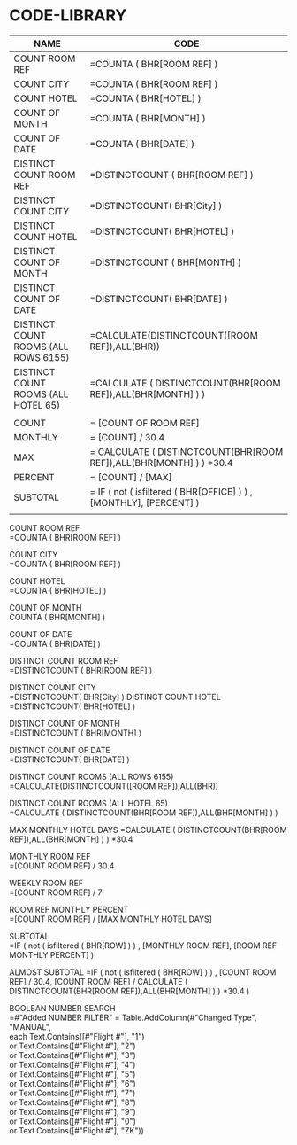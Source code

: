 # CODE-LIBRARY

|	NAME	|  	CODE	| 
|	-------------	|	-------------	|
|	COUNT ROOM REF	|	 =COUNTA ( BHR[ROOM REF] ) 	|
|	COUNT CITY	|	 =COUNTA ( BHR[ROOM REF] )	|
|	COUNT HOTEL	|	 =COUNTA ( BHR[HOTEL] ) 	|
|	COUNT OF MONTH	|	 =COUNTA ( BHR[MONTH] ) 	|
|	COUNT OF DATE	|	 =COUNTA ( BHR[DATE] ) 	|
|	DISTINCT COUNT ROOM REF	|	 =DISTINCTCOUNT ( BHR[ROOM REF] )	|
|	DISTINCT COUNT CITY	|	 =DISTINCTCOUNT( BHR[City] ) 	|
|	DISTINCT COUNT HOTEL	|	 =DISTINCTCOUNT( BHR[HOTEL] )	|
|	DISTINCT COUNT OF MONTH	|	 =DISTINCTCOUNT ( BHR[MONTH] )	|
|	DISTINCT COUNT OF DATE	|	 =DISTINCTCOUNT( BHR[DATE] )	|
|	DISTINCT COUNT ROOMS (ALL ROWS 6155)	|	 =CALCULATE(DISTINCTCOUNT([ROOM REF]),ALL(BHR))	|
|	DISTINCT COUNT ROOMS (ALL HOTEL 65)	|	 =CALCULATE ( DISTINCTCOUNT(BHR[ROOM REF]),ALL(BHR[MONTH] ) )	|
|		|		|
|	COUNT	|	 = [COUNT OF ROOM REF]	|
|	MONTHLY	|	 = [COUNT] / 30.4	|
|	MAX	|	 = CALCULATE ( DISTINCTCOUNT(BHR[ROOM REF]),ALL(BHR[MONTH] ) ) *30.4	|
|	PERCENT	|	 = [COUNT] / [MAX]	|
|	SUBTOTAL	|	 = IF ( not ( isfiltered ( BHR[OFFICE] ) ) , [MONTHLY], [PERCENT] ) 	|
|		|		|



COUNT ROOM REF        	 
=COUNTA ( BHR[ROOM REF] ) 

COUNT CITY	 
=COUNTA ( BHR[ROOM REF] )

COUNT HOTEL	 
=COUNTA ( BHR[HOTEL] ) 

COUNT OF MONTH	 
COUNTA ( BHR[MONTH] ) 

COUNT OF DATE	 
=COUNTA ( BHR[DATE] ) 

DISTINCT COUNT ROOM REF	 
=DISTINCTCOUNT ( BHR[ROOM REF] )

DISTINCT COUNT CITY	 
=DISTINCTCOUNT( BHR[City] 
) 
DISTINCT COUNT HOTEL	 
=DISTINCTCOUNT( BHR[HOTEL] )

DISTINCT COUNT OF MONTH	 
=DISTINCTCOUNT ( BHR[MONTH] )

DISTINCT COUNT OF DATE	 
=DISTINCTCOUNT( BHR[DATE] )

DISTINCT COUNT ROOMS (ALL ROWS 6155)	 
=CALCULATE(DISTINCTCOUNT([ROOM REF]),ALL(BHR))

DISTINCT COUNT ROOMS (ALL HOTEL 65)	 
=CALCULATE ( DISTINCTCOUNT(BHR[ROOM REF]),ALL(BHR[MONTH] ) )

MAX MONTHLY HOTEL DAYS
=CALCULATE ( DISTINCTCOUNT(BHR[ROOM REF]),ALL(BHR[MONTH] ) ) *30.4

MONTHLY ROOM REF	 
=[COUNT ROOM REF] / 30.4

WEEKLY ROOM REF	 
=[COUNT ROOM REF] / 7

ROOM REF MONTHLY PERCENT	 
=[COUNT ROOM REF] / [MAX MONTHLY HOTEL DAYS]

SUBTOTAL	 
=IF ( not ( isfiltered ( BHR[ROW] ) ) , [MONTHLY ROOM REF], [ROOM REF MONTHLY PERCENT] ) 
	
ALMOST SUBTOTAL
 =IF ( not ( isfiltered ( BHR[ROW] ) ) ,  [COUNT ROOM REF] / 30.4,  [COUNT ROOM REF] /  CALCULATE ( DISTINCTCOUNT(BHR[ROOM REF]),ALL(BHR[MONTH] ) ) *30.4 )	



BOOLEAN NUMBER SEARCH  
=#"Added NUMBER FILTER" = Table.AddColumn(#"Changed Type", "MANUAL",   
each Text.Contains([#"Flight #"], "1")   
or  Text.Contains([#"Flight #"], "2")   
or Text.Contains([#"Flight #"], "3")   
or Text.Contains([#"Flight #"], "4")   
or Text.Contains([#"Flight #"], "5")   
or Text.Contains([#"Flight #"], "6")   
or Text.Contains([#"Flight #"], "7")   
or Text.Contains([#"Flight #"], "8")   
or Text.Contains([#"Flight #"], "9")   
or Text.Contains([#"Flight #"], "0")  
or Text.Contains([#"Flight #"], "ZK"))  

